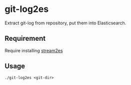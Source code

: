 git-log2es
==========

Extract git-log from repository, put them into Elasticsearch.

Requirement
-----------

Require installing [stream2es](https://github.com/elasticsearch/stream2es)

Usage
-----

    ./git-log2es <git-dir>

